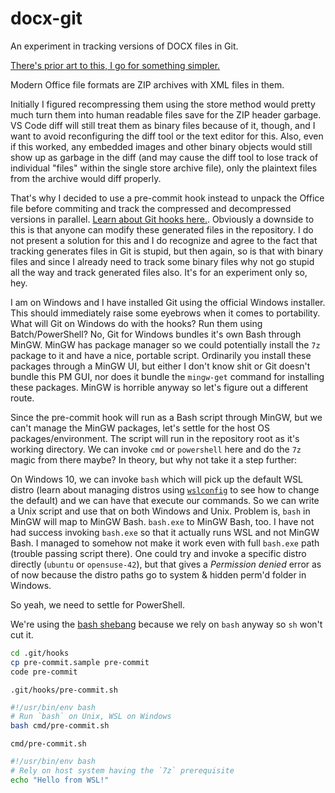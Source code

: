 # docx-git

An experiment in tracking versions of DOCX files in Git.

[There's prior art to this, I go for something simpler.](http://blog.martinfenner.org/2014/08/25/using-microsoft-word-with-git/)

Modern Office file formats are ZIP archives with XML files in them.

Initially I figured recompressing them using the store method would pretty much turn them into human readable files save for the ZIP header garbage. VS Code diff will still treat them as binary files because of it, though, and I want to avoid reconfiguring the diff tool or the text editor for this. Also, even if this worked, any embedded images and other binary objects would still show up as garbage in the diff (and may cause the diff tool to lose track of individual "files" within the single store archive file), only the plaintext files from the archive would diff properly.

That's why I decided to use a pre-commit hook instead to unpack the Office file before commiting and track the compressed and decompressed versions in parallel. [Learn about Git hooks here.](https://git-scm.com/book/gr/v2/Customizing-Git-Git-Hooks). Obviously a downside to this is that anyone can modify these generated files in the repository. I do not present a solution for this and I do recognize and agree to the fact that tracking generates files in Git is stupid, but then again, so is that with binary files and since I already need to track some binary files why not go stupid all the way and track generated files also. It's for an experiment only so, hey.

I am on Windows and I have installed Git using the official Windows installer. This should immediately raise some eyebrows when it comes to portability. What will Git on Windows do with the hooks? Run them using Batch/PowerShell? No, Git for Windows bundles it's own Bash through MinGW. MinGW has package manager so we could potentially install the `7z` package to it and have a nice, portable script. Ordinarily you install these packages through a MinGW UI, but either I don't know shit or Git doesn't bundle this PM GUI, nor does it bundle the `mingw-get` command for installing these packages. MinGW is horrible anyway so let's figure out a different route.

Since the pre-commit hook will run as a Bash script through MinGW, but we can't manage the MinGW packages, let's settle for the host OS packages/environment. The script will run in the repository root as it's working directory. We can invoke `cmd` or `powershell` here and do the `7z` magic from there maybe? In theory, but why not take it a step further:

On Windows 10, we can invoke `bash` which will pick up the default WSL distro (learn about managing distros using [`wslconfig`](https://docs.microsoft.com/en-us/windows/wsl/wsl-config) to see how to change the default) and we can have that execute our commands. So we can write a Unix script and use that on both Windows and Unix. Problem is, `bash` in MinGW will map to MinGW Bash. `bash.exe` to MinGW Bash, too. I have not had success invoking `bash.exe` so that it actually runs WSL and not MinGW Bash. I managed to somehow not make it work even with full `bash.exe` path (trouble passing script there). One could try and invoke a specific distro directly (`ubuntu` or `opensuse-42`), but that gives a *Permission denied* error as of now because the distro paths go to system & hidden perm'd folder in Windows.

So yeah, we need to settle for PowerShell.

We're using the [bash shebang](https://stackoverflow.com/a/10383546/2715716) because we rely on `bash` anyway so `sh` won't cut it.

```sh
cd .git/hooks
cp pre-commit.sample pre-commit
code pre-commit
```

`.git/hooks/pre-commit.sh`

```sh
#!/usr/bin/env bash
# Run `bash` on Unix, WSL on Windows
bash cmd/pre-commit.sh
```

`cmd/pre-commit.sh`

```sh
#!/usr/bin/env bash
# Rely on host system having the `7z` prerequisite
echo "Hello from WSL!"
```
